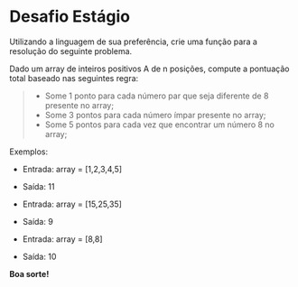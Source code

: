 # Desafio Estágio

Utilizando a linguagem de sua preferência, crie uma função para a resolução do seguinte problema.

Dado um array de inteiros positivos A de n posições, compute a pontuação total baseado nas seguintes regra:

> - Some 1 ponto para cada número par que seja diferente de 8 presente no array;
> - Some 3 pontos para cada número ímpar presente no array;
> - Some 5 pontos para cada vez que encontrar um número 8 no array;


Exemplos:

- Entrada: array = [1,2,3,4,5]
- Saída: 11

- Entrada: array = [15,25,35]
- Saída: 9

- Entrada: array = [8,8]
- Saída: 10



**Boa sorte!**
